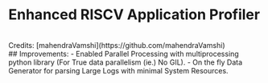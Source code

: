 # Enhanced RISCV Application Profiler 
<br>
Credits: [mahendraVamshi](https://github.com/mahendraVamshi)
<br>
## Improvements:
 - Enabled Parallel Processing with multiprocessing python library (For True data parallelism (ie.) No GIL).
 - On the fly Data Generator for parsing Large Logs with minimal System Resources.
